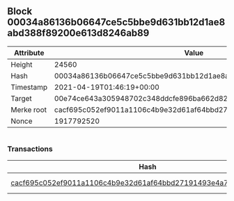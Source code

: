 ## Block 00034a86136b06647ce5c5bbe9d631bb12d1ae8abd388f89200e613d8246ab89

Attribute | Value
--- | ---
Height | 24560
Hash | 00034a86136b06647ce5c5bbe9d631bb12d1ae8abd388f89200e613d8246ab89
Timestamp | 2021-04-19T01:46:19+00:00
Target | 00e74ce643a305948702c348ddcfe896ba662d82c1a228faf4ad12250f07334e
Merke root | cacf695c052ef9011a1106c4b9e32d61af64bbd27191493e4a7d002b08587f81
Nonce | 1917792520

```

```

### Transactions

Hash | Amount
--- | ---
[cacf695c052ef9011a1106c4b9e32d61af64bbd27191493e4a7d002b08587f81](cacf695c052ef9011a1106c4b9e32d61af64bbd27191493e4a7d002b08587f81.md) | 10.00000000 SKEPTI 
